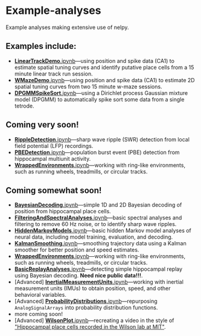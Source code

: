 # Example-analyses
Example analyses making extensive use of nelpy.

## Examples include:
  * [**LinearTrackDemo**.ipynb](../master/LinearTrackDemo.ipynb)—using position and spike data (CA1) to estimate spatial tuning curves and identify putative place cells from a 15 minute linear track run session.
  *  [**WMazeDemo**.ipynb](../master/WMazeDemo.ipynb)—using position and spike data (CA1) to estimate 2D spatial tuning curves from two 15 minute w-maze sessions.
  *  [**DPGMMSpikeSort**.ipynb](../master/DPGMMSpikeSort.ipynb)—using a Dirichlet process Gaussian mixture model (DPGMM) to automatically spike sort some data from a single tetrode.

## Coming very soon!
  * [**RippleDetection**.ipynb](../master/RippleDetection.ipynb)—sharp wave ripple (SWR) detection from local field potential (LFP) recordings.
  * [**PBEDetection**.ipynb](../master/PBEDetection.ipynb)—population burst event (PBE) detection from hippocampal multiunit activity.
  * [**WrappedEnvironments**.ipynb](../master/WrappedEnvironments.ipynb)—working with ring-like environments, such as running wheels, treadmills, or circular tracks.

## Coming somewhat soon!
  * [**BayesianDecoding**.ipynb](../master/BayesianDecoding.ipynb)—simple 1D and 2D Bayesian decoding of position from hippocampal place cells.
  * [**FilteringAndSpectralAnalyses**.ipynb](../master/FilteringAndSpectralAnalyses.ipynb)—basic spectral analyses and filtering to remove 60 Hz noise, or to identify sharp wave ripples.
  * [**HiddenMarkovModels**.ipynb](../master/HiddenMarkovModels.ipynb)—basic hidden Markov model analyses of neural data, including model training, evaluation, and decoding.
  * [**KalmanSmoothing**.ipynb](../master/KalmanSmoothing.ipynb)—smoothing trajectory data using a Kalman smoother for better position and speed estimates.
  * [**WrappedEnvironments**.ipynb](../master/WrappedEnvironments.ipynb)—working with ring-like environments, such as running wheels, treadmills, or circular tracks.
  * [**BasicReplayAnalyses**.ipynb](../master/BasicReplayAnalyses.ipynb)—detecting simple hippocampal replay using Bayesian decoding. **Need nice public data!!!**.
  * [Advanced] [**InertialMeasurementUnits**.ipynb](../master/InertialMeasurementUnits.ipynb)—working with inertial measurement units (IMUs) to obtain position, speed, and other behavioral variables.
  * [Advanced] [**ProbabilityDistributions**.ipynb](../master/ProbabilityDistributions.ipynb)—repurposing `AnalogSignalArrays` into probability distribution functions.
  * more coming soon!
  * [Advanced] [**WilsonPlot**.ipynb](../master/WilsonPlot.ipynb)—recreating a video in the style of ["Hippocampal place cells recorded in the Wilson lab at MIT"](https://www.youtube.com/watch?v=lfNVv0A8QvI).